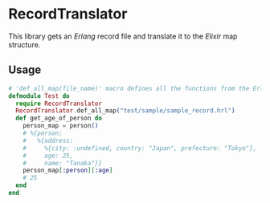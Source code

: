 RecordTranslator
================

This library gets an *Erlang* record file and translate it to
the *Elixir* map structure.


## Usage


```elixir
# 'def_all_map(file_name)' macro defines all the functions from the Erlang record file.  
defmodule Test do
  require RecordTranslator
  RecordTranslator.def_all_map("test/sample/sample_record.hrl")
  def get_age_of_person do
    person_map = person()
    # %{person:
    #   %{address:
    #     %{city: :undefined, country: "Japan", prefecture: "Tokyo"},
    #     age: 25,
    #     name: "Tanaka"}}
    person_map[:person][:age]
    # 25
  end
end
```
